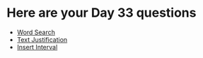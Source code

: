 # Here are your Day 33 questions
- <a href="https://leetcode.com/problems/word-search/">Word Search</a>
- <a href="https://leetcode.com/problems/text-justification/"> Text Justification</a>
- <a href="https://leetcode.com/problems/insert-interval/"> Insert Interval</a>